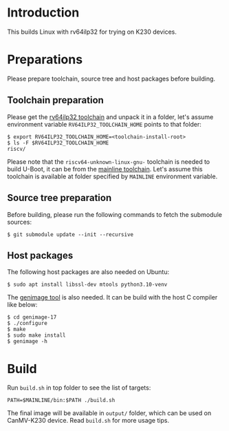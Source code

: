 # Introduction

This builds Linux with rv64ilp32 for trying on K230 devices.

# Preparations

Please prepare toolchain, source tree and host packages before building.

## Toolchain preparation

Please get the [rv64ilp32 toolchain](https://github.com/ruyisdk/riscv-gnu-toolchain-rv64ilp32/releases) and unpack it in a folder, let's assume environment variable `RV64ILP32_TOOLCHAIN_HOME` points to that folder:

```
$ export RV64ILP32_TOOLCHAIN_HOME=<toolchain-install-root>
$ ls -F $RV64ILP32_TOOLCHAIN_HOME
riscv/
```

Please note that the `riscv64-unknown-linux-gnu-` toolchain is needed to build U-Boot, it can be from the [mainline toolchain](https://github.com/riscv-collab/riscv-gnu-toolchain/releases/download/2023.10.18/riscv64-glibc-ubuntu-22.04-gcc-nightly-2023.10.18-nightly.tar.gz). Let's assume this toolchain is available at folder specified by `MAINLINE` environment variable.

## Source tree preparation

Before building, please run the following commands to fetch the submodule sources:

```
$ git submodule update --init --recursive
```

## Host packages

The following host packages are also needed on Ubuntu:

```
$ sudo apt install libssl-dev mtools python3.10-venv
```

The [genimage tool](https://github.com/pengutronix/genimage/releases) is also needed. It can be build with the host C compiler like below:

```
$ cd genimage-17
$ ./configure
$ make
$ sudo make install
$ genimage -h
```

# Build

Run `build.sh` in top folder to see the list of targets:

```
PATH=$MAINLINE/bin:$PATH ./build.sh
```

The final image will be available in `output/` folder, which can be used on CanMV-K230 device. Read `build.sh` for more usage tips.
